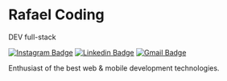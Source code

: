 # Rafael Coding

DEV full-stack

[![Instagram Badge](https://img.shields.io/badge/-rafaelrdscoding/?style=flat-square&labelColor=00875f&logo=instagram&logoColor=white&link=https://www.instagram.com/rafaelrdscoding/)](https://www.instagram.com/rafaelrdscoding/) 
[![Linkedin Badge](https://img.shields.io/badge?style=flat-square&logo=Linkedin&logoColor=white&link=https://www.linkedin.com/in/rafael-santdev/)](https://www.linkedin.com/in/rafael-santdev/) 
[![Gmail Badge](https://img.shields.io/badge/-rafaelscoding.contato@gmail.com-00875f?style=flat-square&logo=Gmail&logoColor=white&link=mailto:rafaelscoding.contato@gmail.com)](mailto:rafaelscoding.contato@gmail.com)

Enthusiast of the best web & mobile development technologies.

